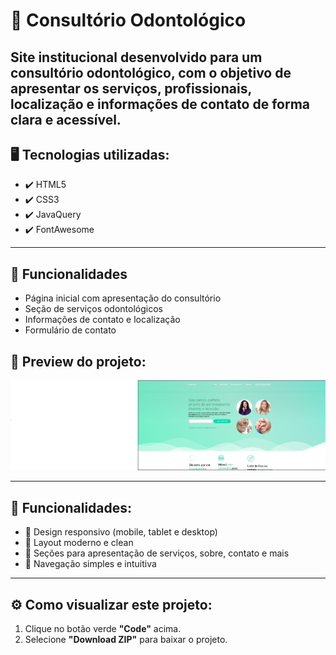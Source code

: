 # 🦷 Consultório Odontológico

Site institucional desenvolvido para um consultório odontológico, com o objetivo de apresentar os serviços, profissionais, localização e informações de contato de forma clara e acessível.
---

## 🖥️ Tecnologias utilizadas:
- ✔️ HTML5
- ✔️ CSS3
- ✔️ JavaQuery
- ✔️ FontAwesome
---

## 📄 Funcionalidades

- Página inicial com apresentação do consultório
- Seção de serviços odontológicos
- Informações de contato e localização
- Formulário de contato

## 📸 Preview do projeto:
![Preview](./preview.png) 

---

## 📂 Funcionalidades:
- 🔸 Design responsivo (mobile, tablet e desktop)
- 🔸 Layout moderno e clean
- 🔸 Seções para apresentação de serviços, sobre, contato e mais
- 🔸 Navegação simples e intuitiva

---

## ⚙️ Como visualizar este projeto:
1. Clique no botão verde **"Code"** acima.
2. Selecione **"Download ZIP"** para baixar o projeto.
